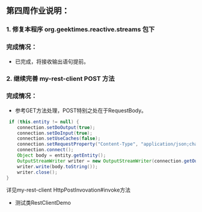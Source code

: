 ## 第四周作业说明：
### 1. 修复本程序 org.geektimes.reactive.streams 包下
### 完成情况：
- 已完成，将接收输出语句提前。

### 2. 继续完善 my-rest-client POST 方法 

### 完成情况：
  - 参考GET方法处理，POST特别之处在于RequestBody。
```java
 if (this.entity != null) {
    connection.setDoOutput(true);
    connection.setDoInput(true);
    connection.setUseCaches(false);
    connection.setRequestProperty("Content-Type", "application/json;charset=utf-8");
    connection.connect();
    Object body = entity.getEntity();
    OutputStreamWriter writer = new OutputStreamWriter(connection.getOutputStream(), StandardCharsets.UTF_8);
    writer.write(body.toString());
    writer.close();
}
```
详见my-rest-client HttpPostInvovation#invoke方法

- 测试类RestClientDemo